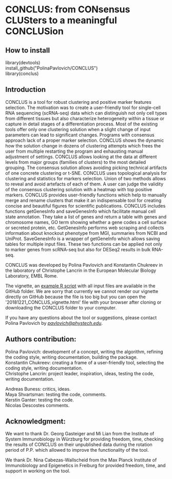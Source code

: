 # CONCLUS: from CONsensus CLUSters to a meaningful CONCLUSion

## How to install
library(devtools)  
install_github("PolinaPavlovich/CONCLUS")  
library(conclus)  

## Introduction
CONCLUS is a tool for robust clustering and positive marker features selection.
The motivation was to create a user-friendly tool for single-cell RNA sequencing (scRNA-seq) data which can distinguish not only cell types 
from different tissues but also characterize heterogeneity within a tissue or capture in detail stages of a 
differentiation process. Most of the existing tools offer only one clustering solution when a slight change of
input parameters can lead to significant changes. Programs with consensus approach lack of a proper marker selection.
CONCLUS shows the dynamic how the solution change in dozens of clustering attempts which frees the user from multiple 
restarting the program and exhausting manual adjustment of settings. CONCLUS allows looking at the data at different 
levels from major groups (families of clusters) to the most detailed grouping. The consensus solution allows avoiding
picking technical artifacts of one concrete clustering or t-SNE. CONCLUS uses topological analysis for clustering and statistics for markers selection.
Union of two methods allows to reveal and avoid artefacts of each of them. A user can judge the validity of the consensus clustering 
solution with a heatmap with top positive markers. CONCLUS provides user-friendly functions which help to manually merge 
and rename clusters that make it an indispensable tool for creating concise and beautiful figures for scientific publications.
CONCLUS includes functions getGenesInfo and saveGenesInfo which facilitate manual cell state annotation. They take a list of genes
and return a table with genes and chromosome names, GO term showing whether a gene codes a cell surface or secreted protein, etc. 
GetGenesInfo performs web scraping and collects information about knockout phenotype from MGI, summaries from NCBI and UniProt.
SaveGenesInfo is a wrapper of getGeneInfo which allows saving tables for multiple input files.
These two functions can be applied not only to marker genes from scRNA-seq but also for DESeq2 results in bulk RNA-seq.


CONCLUS was developed by Polina Pavlovich and Konstantin Chukreev in the laboratory of Christophe Lancrin
in the European Molecular Biology Laboratory, EMBL Rome.

The vignette, an [example R script](https://github.com/PolinaPavlovich/CONCLUS/blob/master/Example_full_workflow.R) with all input 
files are available in the GitHub folder. We are sorry that currently we cannot render our vignette directly on GitHub because the file is too big but you can open the '20181221_CONCLUS_vignette.html' file with your browser after cloning or downloading the CONCLUS folder to your computer.

If you have any questions about the tool or suggestions, please contact Polina Pavlovich by *pavlovich@phystech.edu*. 

## Authors contribution:

Polina Pavlovich: development of a concept, writing the algorithm, refining the coding style, writing documentation, building the package.  
Konstantin Chukreev: creating a frame of a user-friendly tool, selecting the coding style, writing documentation.  
Christophe Lancrin: project leader, inspiration, ideas, testing the code, writing documentation.

Andreas Buness: critics, ideas.  
Maya Shvartsman: testing the code, comments.  
Kerstin Ganter: testing the code.  
Nicolas Descostes comments.

## Acknowledgment:

We want to thank Dr. Georg Gasteiger and Mi Lian from the Institute of System Immunobiology in Würzburg for
providing freedom, time, checking the results of CONCLUS on their unpublished data during the rotation period of P.P. which allowed to improve the functionality of the tool. 

We thank Dr. Nina Cabezas-Wallscheid from the Max Planck Institute of Immunobiology and Epigenetics in Freiburg for provided freedom, time, and support in working on the tool. 
